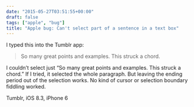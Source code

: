 ```yaml
---
date: "2015-05-27T03:51:55+00:00"
draft: false
tags: ["apple", "bug"]
title: "Apple bug: Can't select part of a sentence in a text box"
---
```


I typed this into the Tumblr app:

><p>So many great points and examples. This struck a chord.</p>

I couldn’t select just “So many great points and examples. This struck a chord.” If I tried, it selected the whole paragraph. But leaving the ending period out of the selection works. No kind of cursor or selection boundary fiddling worked.

Tumblr, iOS 8.3, iPhone 6

